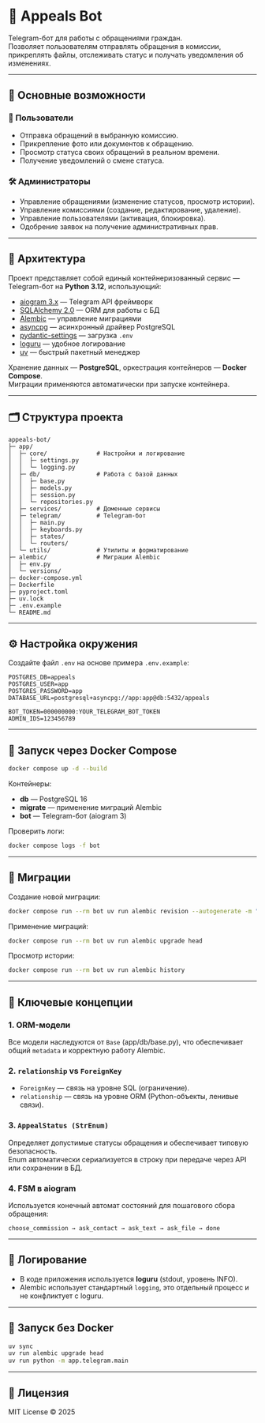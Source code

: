 # 📮 Appeals Bot

Telegram-бот для работы с обращениями граждан.  
Позволяет пользователям отправлять обращения в комиссии, прикреплять файлы, отслеживать статус и получать уведомления об изменениях.

---

## 🚀 Основные возможности

### 👤 Пользователи
- Отправка обращений в выбранную комиссию.  
- Прикрепление фото или документов к обращению.  
- Просмотр статуса своих обращений в реальном времени.  
- Получение уведомлений о смене статуса.  

### 🛠 Администраторы
- Управление обращениями (изменение статусов, просмотр истории).  
- Управление комиссиями (создание, редактирование, удаление).  
- Управление пользователями (активация, блокировка).  
- Одобрение заявок на получение административных прав.  

---

## 🧱 Архитектура

Проект представляет собой единый контейнеризованный сервис — Telegram-бот на **Python 3.12**, использующий:

- [aiogram 3.x](https://docs.aiogram.dev/) — Telegram API фреймворк  
- [SQLAlchemy 2.0](https://docs.sqlalchemy.org/en/20/) — ORM для работы с БД  
- [Alembic](https://alembic.sqlalchemy.org/) — управление миграциями  
- [asyncpg](https://github.com/MagicStack/asyncpg) — асинхронный драйвер PostgreSQL  
- [pydantic-settings](https://docs.pydantic.dev/latest/usage/pydantic_settings/) — загрузка `.env`  
- [loguru](https://github.com/Delgan/loguru) — удобное логирование  
- [uv](https://github.com/astral-sh/uv) — быстрый пакетный менеджер  

Хранение данных — **PostgreSQL**, оркестрация контейнеров — **Docker Compose**.  
Миграции применяются автоматически при запуске контейнера.

---

## 🗂 Структура проекта

```
appeals-bot/
├─ app/
│  ├─ core/              # Настройки и логирование
│  │  ├─ settings.py
│  │  └─ logging.py
│  ├─ db/                # Работа с базой данных
│  │  ├─ base.py
│  │  ├─ models.py
│  │  ├─ session.py
│  │  └─ repositories.py
│  ├─ services/          # Доменные сервисы
│  ├─ telegram/          # Telegram-бот
│  │  ├─ main.py
│  │  ├─ keyboards.py
│  │  ├─ states/
│  │  └─ routers/
│  └─ utils/             # Утилиты и форматирование
├─ alembic/              # Миграции Alembic
│  ├─ env.py
│  └─ versions/
├─ docker-compose.yml
├─ Dockerfile
├─ pyproject.toml
├─ uv.lock
├─ .env.example
└─ README.md
```

---

## ⚙️ Настройка окружения

Создайте файл `.env` на основе примера `.env.example`:

```env
POSTGRES_DB=appeals
POSTGRES_USER=app
POSTGRES_PASSWORD=app
DATABASE_URL=postgresql+asyncpg://app:app@db:5432/appeals

BOT_TOKEN=000000000:YOUR_TELEGRAM_BOT_TOKEN
ADMIN_IDS=123456789
```

---

## 🐳 Запуск через Docker Compose

```bash
docker compose up -d --build
```

Контейнеры:
- **db** — PostgreSQL 16  
- **migrate** — применение миграций Alembic  
- **bot** — Telegram-бот (aiogram 3)

Проверить логи:
```bash
docker compose logs -f bot
```

---

## 🧩 Миграции

Создание новой миграции:
```bash
docker compose run --rm bot uv run alembic revision --autogenerate -m "add field"
```

Применение миграций:
```bash
docker compose run --rm bot uv run alembic upgrade head
```

Просмотр истории:
```bash
docker compose run --rm bot uv run alembic history
```

---

## 🧠 Ключевые концепции

### 1. ORM-модели
Все модели наследуются от `Base` (app/db/base.py), что обеспечивает общий `metadata` и корректную работу Alembic.

### 2. `relationship` vs `ForeignKey`
- `ForeignKey` — связь на уровне SQL (ограничение).  
- `relationship` — связь на уровне ORM (Python-объекты, ленивые связи).

### 3. `AppealStatus (StrEnum)`
Определяет допустимые статусы обращения и обеспечивает типовую безопасность.  
Enum автоматически сериализуется в строку при передаче через API или сохранении в БД.

### 4. FSM в aiogram
Используется конечный автомат состояний для пошагового сбора обращения:
```
choose_commission → ask_contact → ask_text → ask_file → done
```

---

## 🧾 Логирование

- В коде приложения используется **loguru** (stdout, уровень INFO).  
- Alembic использует стандартный `logging`, это отдельный процесс и не конфликтует с loguru.  

---

## 🧰 Запуск без Docker

```bash
uv sync
uv run alembic upgrade head
uv run python -m app.telegram.main
```

---

## 📜 Лицензия

MIT License © 2025
